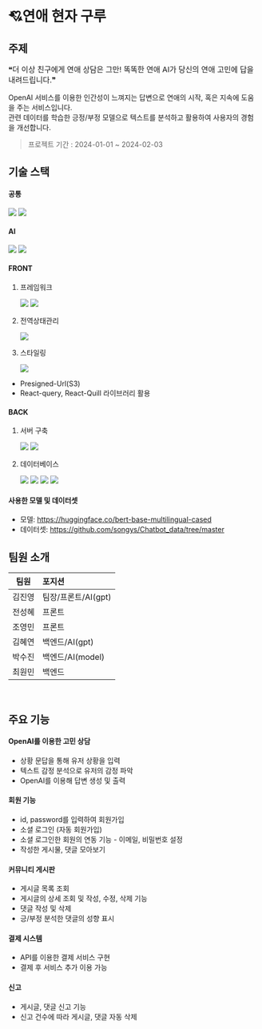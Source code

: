 # 💘연애 현자 구루

## 주제

<p style="font-size: 15px;"> ❝더 이상 친구에게 연애 상담은 그만! 똑똑한 연애 AI가 당신의 연애 고민에 답을 내려드립니다.❞ </p>

OpenAI 서비스를 이용한 인간성이 느껴지는 답변으로 연애의 시작, 혹은 지속에 도움을 주는 서비스입니다.<br/>관련 데이터를 학습한 긍정/부정 모델으로 텍스트를 분석하고 활용하여 사용자의 경험을 개선합니다.

> 프로젝트 기간 : 2024-01-01 ~ 2024-02-03

## 기술 스택

#### 공통

<img src="https://img.shields.io/badge/npm-CB3837?style=for-the-badge&logo=npm&logoColor=white]"/> <img src="https://img.shields.io/badge/Typescript-3178C6?style=for-the-badge&logo=Typescript&logoColor=white]"/>

#### AI

<img src="https://img.shields.io/badge/OpenAI-412991?style=for-the-badge&logo=OpenAI&logoColor=white]"/> <img src="https://img.shields.io/badge/Flask-000000?style=for-the-badge&logo=Flask&logoColor=white]"/>

#### FRONT

1. 프레임워크

   <img src="https://img.shields.io/badge/react-61DAFB?style=for-the-badge&logo=react&logoColor=white]"/> <img src="https://img.shields.io/badge/next.js-000000?style=for-the-badge&logo=Next.js&logoColor=white]"/>

2. 전역상태관리

   <img src="https://img.shields.io/badge/Redux-CC6699?style=for-the-badge&logo=Redux&logoColor=white]"/>

3. 스타일링

   <img src="https://img.shields.io/badge/Tailwind CSS-06B6D4?style=for-the-badge&logo=TailwindCSS&logoColor=white]"/>

- Presigned-Url(S3)
- React-query, React-Quill 라이브러리 활용

#### BACK

1. 서버 구축

   <img src="https://img.shields.io/badge/node.js-339933?style=for-the-badge&&logo=node.js&logoColor=white"/> <img src="https://img.shields.io/badge/nestjs-E0234E?style=for-the-badge&logo=nestjs&logoColor=white]"/>

2. 데이터베이스

   <img src="https://img.shields.io/badge/MySQL-5294E2?style=for-the-badge&logo=MySQL&logoColor=white]"/> <img src="https://img.shields.io/badge/MongoDB-47A248?style=for-the-badge&logo=MySQL&logoColor=white]"/> <img src="https://img.shields.io/badge/Amazon RDS-527FFF?style=for-the-badge&logo=Amazon RDS&logoColor=white]"/> <img src="https://img.shields.io/badge/Amazon S3-569A31?style=for-the-badge&logo=Amazon S3&logoColor=white]"/>

#### 사용한 모델 및 데이터셋

- 모델: https://huggingface.co/bert-base-multilingual-cased
- 데이터셋: https://github.com/songys/Chatbot_data/tree/master

## 팀원 소개

| 팀원   | 포지션              |
| ------ | :------------------ |
| 김진영 | 팀장/프론트/AI(gpt) |
| 전성혜 | 프론트              |
| 조영민 | 프론트              |
| 김혜연 | 백엔드/AI(gpt)      |
| 박수진 | 백엔드/AI(model)    |
| 최원민 | 백엔드              |

<br/>

## 주요 기능

#### OpenAI를 이용한 고민 상담

- 상황 문답을 통해 유저 상황을 입력
- 텍스트 감정 분석으로 유저의 감정 파악
- OpenAI를 이용해 답변 생성 및 출력

#### 회원 기능

- id, password를 입력하여 회원가입
- 소셜 로그인 (자동 회원가입)
- 소셜 로그인한 회원의 연동 기능 - 이메일, 비밀번호 설정
- 작성한 게시물, 댓글 모아보기

#### 커뮤니티 게시판

- 게시글 목록 조회
- 게시글의 상세 조회 및 작성, 수정, 삭제 기능
- 댓글 작성 및 삭제
- 긍/부정 분석한 댓글의 성향 표시

#### 결제 시스템

- API를 이용한 결제 서비스 구현
- 결제 후 서비스 추가 이용 가능

#### 신고

- 게시글, 댓글 신고 기능
- 신고 건수에 따라 게시글, 댓글 자동 삭제
